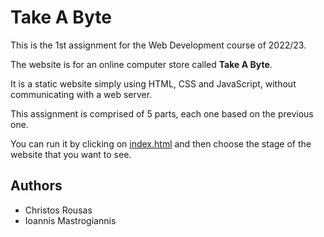 # Take A Byte

This is the 1st assignment for the Web Development course of 2022/23.

The website is for an online computer store called **Take A Byte**.

It is a static website simply using HTML, CSS and JavaScript, without communicating with a web server.

This assignment is comprised of 5 parts, each one based on the previous one.

You can run it by clicking on [index.html](index.html) and then choose the stage of the website that you want to see.

## Authors
- Christos Rousas
- Ioannis Mastrogiannis